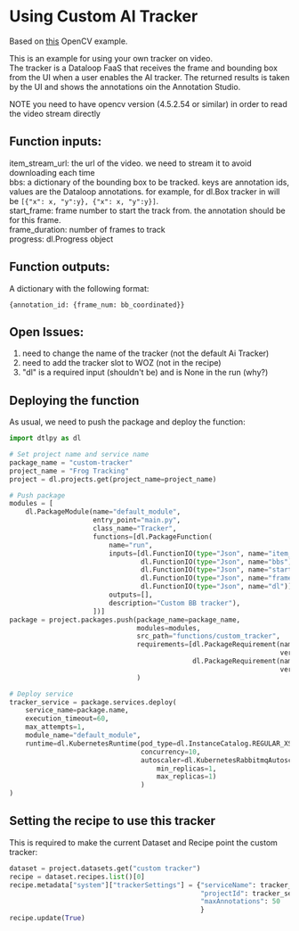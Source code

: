 # Using Custom AI Tracker
Based on [this](https://learnopencv.com/object-tracking-using-opencv-cpp-python) OpenCV example.

This is an example for using your own tracker on video.  
The tracker is a Dataloop FaaS that receives the frame and bounding box from the UI when a user enables the AI tracker.
The returned results is taken by the UI and shows the annotations oin the Annotation Studio.

NOTE you need to have opencv version (4.5.2.54 or similar) in order to read the video stream directly

## Function inputs:

item_stream_url: the url of the video. we need to stream it to avoid downloading each time   
bbs: a dictionary of the bounding box to be tracked. keys are annotation ids, values are the Dataloop annotations. for
example, for dl.Box tracker in will be `[{"x": x, "y":y}, {"x": x, "y":y}]`.     
start_frame: frame number to start the track from. the annotation should be for this frame.  
frame_duration: number of frames to track  
progress: dl.Progress object

## Function outputs:

A dictionary with the following format:

```
{annotation_id: {frame_num: bb_coordinated}}
```

## Open Issues:

1. need to change the name of the tracker (not the default Ai Tracker)
1. need to add the tracker slot to WOZ (not in the recipe)
1. "dl" is a required input (shouldn't be) and is None in the run (why?)

## Deploying the function

As usual, we need to push the package and deploy the function:

```python
import dtlpy as dl

# Set project name and service name
package_name = "custom-tracker"
project_name = "Frog Tracking"
project = dl.projects.get(project_name=project_name)

# Push package
modules = [
    dl.PackageModule(name="default_module",
                     entry_point="main.py",
                     class_name="Tracker",
                     functions=[dl.PackageFunction(
                         name="run",
                         inputs=[dl.FunctionIO(type="Json", name="item_stream_url"),
                                 dl.FunctionIO(type="Json", name="bbs"),
                                 dl.FunctionIO(type="Json", name="start_frame"),
                                 dl.FunctionIO(type="Json", name="frame_duration"),
                                 dl.FunctionIO(type="Json", name="dl")],
                         outputs=[],
                         description="Custom BB tracker"),
                     ])]
package = project.packages.push(package_name=package_name,
                                modules=modules,
                                src_path="functions/custom_tracker",
                                requirements=[dl.PackageRequirement(name="opencv_python",
                                                                    version="4.5.2.54"),
                                              dl.PackageRequirement(name="opencv-contrib-python",
                                                                    version="4.5.2.54")]
                                )

# Deploy service
tracker_service = package.services.deploy(
    service_name=package.name,
    execution_timeout=60,
    max_attempts=1,
    module_name="default_module",
    runtime=dl.KubernetesRuntime(pod_type=dl.InstanceCatalog.REGULAR_XS,
                                 concurrency=10,
                                 autoscaler=dl.KubernetesRabbitmqAutoscaler(
                                     min_replicas=1,
                                     max_replicas=1)
                                 )
)
```

## Setting the recipe to use this tracker

This is required to make the current Dataset and Recipe point the custom tracker:

```python
dataset = project.datasets.get("custom tracker")
recipe = dataset.recipes.list()[0]
recipe.metadata["system"]["trackerSettings"] = {"serviceName": tracker_service.name,
                                                "projectId": tracker_service.project_id,
                                                "maxAnnotations": 50
                                                }
recipe.update(True)
```

